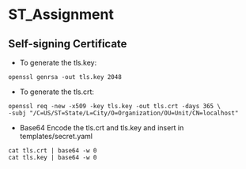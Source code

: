 # ST_Assignment

## Self-signing Certificate
- To generate the tls.key: 
```
openssl genrsa -out tls.key 2048
```
- To generate the tls.crt:
```
openssl req -new -x509 -key tls.key -out tls.crt -days 365 \
-subj "/C=US/ST=State/L=City/O=Organization/OU=Unit/CN=localhost"
```
- Base64 Encode the tls.crt and tls.key and insert in templates/secret.yaml
```
cat tls.crt | base64 -w 0
cat tls.key | base64 -w 0
```
